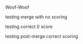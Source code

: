 Woof-Woof


testing merge with no scoring


testing correct 0 score

testing post-merge correct scoring


